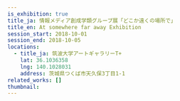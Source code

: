 ```yaml
---
is_exhibition: true
title_ja: 情報メディア創成学類グループ展「どこか遠くの場所で」
title_en: At somewhere far away Exhibition
session_start: 2018-10-01
session_end: 2018-10-05
locations:
  - title_ja: 筑波大学アートギャラリーT+
    lat: 36.1036358
    lng: 140.1028031
    address: 茨城県つくば市天久保3丁目1-1
related_works: []
thumbnail:
---
```

